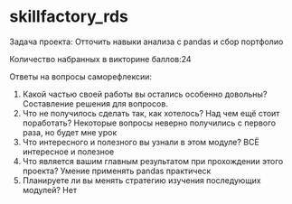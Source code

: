 # skillfactory_rds
Задача проекта: Отточить навыки анализа с pandas и сбор портфолио

Количество набранных в викторине баллов:24

Ответы на вопросы саморефлексии:

1. Какой частью своей работы вы остались особенно довольны? Составление решения для вопросов.
2. Что не получилось сделать так, как хотелось? Над чем ещё стоит поработать? Некоторые вопросы неверно получились с первого раза, но будет мне урок
3. Что интересного и полезного вы узнали в этом модуле? ВСЁ интересное и полезное
4. Что является вашим главным результатом при прохождении этого проекта? Умение применять pandas практическ
5. Планируете ли вы менять стратегию изучения последующих модулей? Нет
